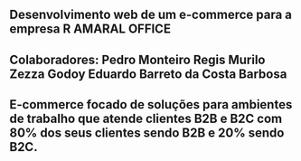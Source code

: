 Desenvolvimento web de um e-commerce para a empresa R AMARAL OFFICE
----------------------------------------------------------------------------------------------------
Colaboradores:
  Pedro Monteiro Regis
  Murilo Zezza Godoy
  Eduardo Barreto da Costa Barbosa
----------------------------------------------------------------------------------------------------
  E-commerce focado de soluções para ambientes de trabalho que atende clientes B2B e B2C com 80% dos seus clientes sendo B2B e 20% sendo B2C.
----------------------------------------------------------------------------------------------------
